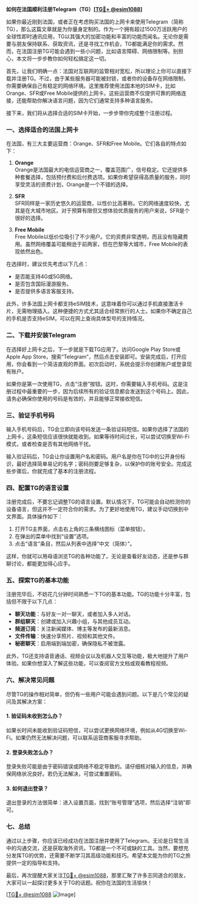 **如何在法国顺利注册Telegram（TG）[[TG💪+ @esim1088](https://t.me/s/esim1088)]**

如果你最近刚到法国，或者正在考虑购买法国的上网卡来使用Telegram（简称TG），那么这篇文章就是为你量身定制的。作为一个拥有超过1500万活跃用户的全球性即时通讯应用，TG以其强大的加密功能和丰富的功能而闻名。无论你是需要与朋友保持联系、获取资讯，还是寻找工作机会，TG都能满足你的需求。然而，在法国注册TG可能会遇到一些小问题，比如语言障碍、网络限制等。别担心，本文将一步步教你如何轻松搞定这一切。

首先，让我们明确一点：法国对互联网的监管相对宽松，所以理论上你可以直接下载并注册TG。不过，由于某些服务器可能被封锁，或者你的设备存在网络限制，你需要确保自己有稳定的网络环境。这里推荐使用法国本地的SIM卡，比如Orange、SFR或Free Mobile提供的上网卡。这些运营商不仅提供可靠的网络连接，还能帮助你解决语言问题，因为它们通常支持多种语言服务。

接下来，我们将从选择合适的SIM卡开始，一步步带你完成整个注册过程。

### **一、选择适合的法国上网卡**

在法国，有三大主要运营商：Orange、SFR和Free Mobile。它们各自的特点如下：

1. **Orange**  
   Orange是法国最大的电信运营商之一，覆盖范围广，信号稳定。它还提供多种套餐选择，包括预付费和后付费选项。如果你希望获得高质量的服务，同时享受灵活的资费计划，Orange是一个不错的选择。

2. **SFR**  
   SFR同样是一家历史悠久的运营商，以性价比高著称。它的网络速度较快，尤其是在大城市地区。对于预算有限但又想体验优质服务的用户来说，SFR是个很好的选择。

3. **Free Mobile**  
   Free Mobile以低价位吸引了不少用户。它的资费非常透明，而且没有隐藏费用。虽然网络覆盖可能稍逊于前两家，但在巴黎等大城市，Free Mobile的表现依然出色。

在选择时，建议优先考虑以下几点：
- 是否能支持4G或5G网络。
- 是否包含国际漫游服务。
- 是否提供多语言客服支持。

此外，许多法国上网卡都支持eSIM技术，这意味着你可以通过手机直接激活卡片，无需物理插入。这种便捷的方式尤其适合经常旅行的人士。如果你不确定自己的手机是否支持eSIM，可以在网上查询具体型号的支持情况。

### **二、下载并安装Telegram**

在选择好上网卡之后，下一步就是下载TG应用了。访问Google Play Store或Apple App Store，搜索“Telegram”，然后点击安装即可。安装完成后，打开应用，你会看到一个简洁直观的界面。初次启动时，系统会提示你创建账户或登录现有账户。

如果你是第一次使用TG，点击“注册”按钮。这时，你需要输入手机号码。这是注册过程中最重要的一步，因为后续所有的验证信息都会发送到这个号码上。因此，请务必确保你使用的号码是有效的，并且能够正常接收短信。

### **三、验证手机号码**

输入手机号码后，TG会立即向该号码发送一条验证码短信。如果你选择了法国的上网卡，这条短信应该很快就能收到。如果等待时间过长，可以尝试切换至Wi-Fi模式，或者检查是否有其他网络干扰。

输入验证码后，TG会让你设置用户名和密码。用户名是你在TG中的公开身份标识，最好选择简单易记的名字；密码则要足够复杂，以保护你的账号安全。完成这些步骤后，你就完成了基本的注册流程。

### **四、配置TG的语言设置**

注册完成后，不要忘记调整TG的语言设置。默认情况下，TG可能会自动检测你的设备语言，但这并不一定符合你的需求。为了更好地使用TG，建议手动切换到中文界面。具体操作如下：

1. 打开TG主界面，点击右上角的三条横线图标（菜单按钮）。
2. 在弹出的菜单中找到“设置”选项。
3. 点击“语言”条目，然后从列表中选择“中文（简体）”。

这样，你就可以用母语浏览TG的各种功能了。无论是查看好友动态，还是参与群聊讨论，都能更加得心应手。

### **五、探索TG的基本功能**

注册完毕后，不妨花几分钟时间熟悉一下TG的基本功能。TG的功能十分丰富，包括但不限于以下几点：

- **聊天功能**：与好友一对一聊天，或者加入多人对话。
- **群组聊天**：创建或加入兴趣小组，与其他成员互动。
- **频道订阅**：关注新闻媒体、博主等发布的最新消息。
- **文件传输**：快速分享照片、视频和其他文件。
- **秘密聊天**：启用端到端加密，确保隐私不被泄露。

此外，TG还支持语音通话、视频会议以及机器人交互等功能，极大地提升了用户体验。如果你想深入了解这些功能，可以查阅官方文档或观看教程视频。

### **六、解决常见问题**

尽管TG的操作相对简单，但仍有一些用户可能会遇到问题。以下是几个常见的疑问及其解决方案：

#### 1. 验证码未收到怎么办？
如果长时间未能收到验证码短信，可以尝试更换网络环境，例如从4G切换至Wi-Fi。如果仍然无法解决问题，可以联系运营商客服寻求帮助。

#### 2. 登录失败怎么办？
登录失败可能是由于密码错误或网络不稳定导致的。请仔细核对输入的信息，并确保网络状况良好。若仍无法解决，可尝试重置密码。

#### 3. 如何退出登录？
退出登录的方法很简单：进入设置页面，找到“账号管理”选项，然后选择“注销”即可。

### **七、总结**

通过以上步骤，你应该已经成功在法国注册并使用了Telegram。无论是日常生活中的沟通交流，还是获取海外资讯，TG都是一个不可或缺的工具。当然，要想充分发挥TG的优势，还需要不断学习其高级功能和技巧。希望本文能为你的TG之旅提供一定的指导和支持。

最后，再次提醒大家关注[TG💪+ @esim1088](https://t.me/s/esim1088)，那里汇聚了许多志同道合的朋友，大家可以一起探讨更多关于TG的话题。祝你在法国的生活愉快！

[[TG💪+ @esim1088](https://t.me/s/esim1088) ![Image](https://i.postimg.cc/4NQfJmqS/Snipaste-2025-05-13-00-14-12.png)]